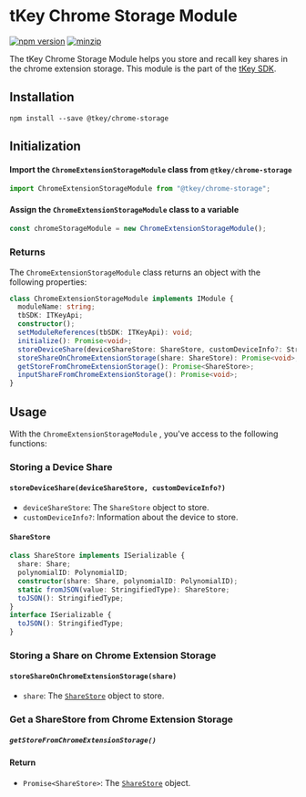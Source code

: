 # tKey Chrome Storage Module

[![npm version](https://img.shields.io/npm/v/@tkey/chrome-storage?label=%22%22)](https://www.npmjs.com/package/@tkey/chrome-storage/v/latest) [![minzip](https://img.shields.io/bundlephobia/minzip/@tkey/chrome-storage?label=%22%22)](https://bundlephobia.com/result?p=@tkey/chrome-storage@latest)

The tKey Chrome Storage Module helps you store and recall key shares in the chrome extension storage. This module is the part of the [tKey SDK](https://github.com/tkey/tkey/).

## Installation

```shell
npm install --save @tkey/chrome-storage
```

## Initialization

#### Import the `ChromeExtensionStorageModule` class from `@tkey/chrome-storage`

```javascript
import ChromeExtensionStorageModule from "@tkey/chrome-storage";
```

#### Assign the `ChromeExtensionStorageModule` class to a variable

```javascript
const chromeStorageModule = new ChromeExtensionStorageModule();
```

### Returns

The `ChromeExtensionStorageModule` class returns an object with the following properties:

```ts
class ChromeExtensionStorageModule implements IModule {
  moduleName: string;
  tbSDK: ITKeyApi;
  constructor();
  setModuleReferences(tbSDK: ITKeyApi): void;
  initialize(): Promise<void>;
  storeDeviceShare(deviceShareStore: ShareStore, customDeviceInfo?: StringifiedType): Promise<void>;
  storeShareOnChromeExtensionStorage(share: ShareStore): Promise<void>;
  getStoreFromChromeExtensionStorage(): Promise<ShareStore>;
  inputShareFromChromeExtensionStorage(): Promise<void>;
}
```

## Usage

With the `ChromeExtensionStorageModule` , you've access to the following functions:

### Storing a Device Share

#### `storeDeviceShare(deviceShareStore, customDeviceInfo?)`

- `deviceShareStore`: The `ShareStore` object to store.
- `customDeviceInfo?`: Information about the device to store.

#### `ShareStore`

```ts
class ShareStore implements ISerializable {
  share: Share;
  polynomialID: PolynomialID;
  constructor(share: Share, polynomialID: PolynomialID);
  static fromJSON(value: StringifiedType): ShareStore;
  toJSON(): StringifiedType;
}
interface ISerializable {
  toJSON(): StringifiedType;
}
```

### Storing a Share on Chrome Extension Storage

#### `storeShareOnChromeExtensionStorage(share)`

- `share`: The [`ShareStore`](#sharestore) object to store.

### Get a ShareStore from Chrome Extension Storage

##### `getStoreFromChromeExtensionStorage()`

#### Return

- `Promise<ShareStore>`: The [`ShareStore`](#sharestore) object.
